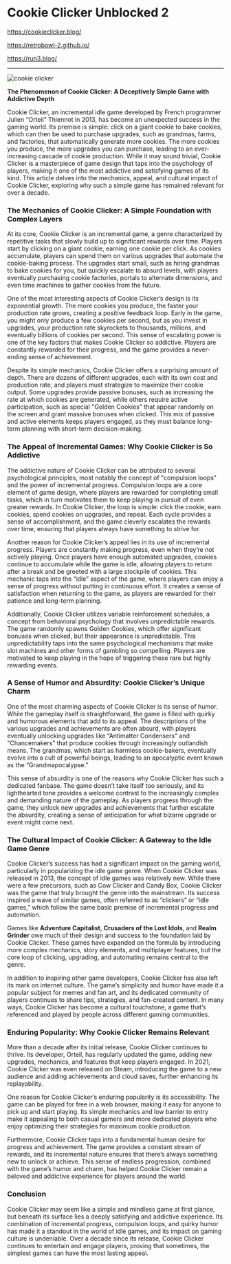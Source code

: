 # Cookie Clicker Unblocked 2

https://cookieclicker.blog/

https://retrobowl-2.github.io/

https://run3.blog/

<hr>
<img src="https://cookieclicker.blog/files/image/cookie-clicker.png" alt="cookie clicker" />

**The Phenomenon of Cookie Clicker: A Deceptively Simple Game with Addictive Depth**

Cookie Clicker, an incremental idle game developed by French programmer Julien “Orteil” Thiennot in 2013, has become an unexpected success in the gaming world. Its premise is simple: click on a giant cookie to bake cookies, which can then be used to purchase upgrades, such as grandmas, farms, and factories, that automatically generate more cookies. The more cookies you produce, the more upgrades you can purchase, leading to an ever-increasing cascade of cookie production. While it may sound trivial, Cookie Clicker is a masterpiece of game design that taps into the psychology of players, making it one of the most addictive and satisfying games of its kind. This article delves into the mechanics, appeal, and cultural impact of Cookie Clicker, exploring why such a simple game has remained relevant for over a decade.

### The Mechanics of Cookie Clicker: A Simple Foundation with Complex Layers

At its core, Cookie Clicker is an incremental game, a genre characterized by repetitive tasks that slowly build up to significant rewards over time. Players start by clicking on a giant cookie, earning one cookie per click. As cookies accumulate, players can spend them on various upgrades that automate the cookie-baking process. The upgrades start small, such as hiring grandmas to bake cookies for you, but quickly escalate to absurd levels, with players eventually purchasing cookie factories, portals to alternate dimensions, and even time machines to gather cookies from the future.

One of the most interesting aspects of Cookie Clicker’s design is its exponential growth. The more cookies you produce, the faster your production rate grows, creating a positive feedback loop. Early in the game, you might only produce a few cookies per second, but as you invest in upgrades, your production rate skyrockets to thousands, millions, and eventually billions of cookies per second. This sense of escalating power is one of the key factors that makes Cookie Clicker so addictive. Players are constantly rewarded for their progress, and the game provides a never-ending sense of achievement.

Despite its simple mechanics, Cookie Clicker offers a surprising amount of depth. There are dozens of different upgrades, each with its own cost and production rate, and players must strategize to maximize their cookie output. Some upgrades provide passive bonuses, such as increasing the rate at which cookies are generated, while others require active participation, such as special "Golden Cookies" that appear randomly on the screen and grant massive bonuses when clicked. This mix of passive and active elements keeps players engaged, as they must balance long-term planning with short-term decision-making.

### The Appeal of Incremental Games: Why Cookie Clicker is So Addictive

The addictive nature of Cookie Clicker can be attributed to several psychological principles, most notably the concept of "compulsion loops" and the power of incremental progress. Compulsion loops are a core element of game design, where players are rewarded for completing small tasks, which in turn motivates them to keep playing in pursuit of even greater rewards. In Cookie Clicker, the loop is simple: click the cookie, earn cookies, spend cookies on upgrades, and repeat. Each cycle provides a sense of accomplishment, and the game cleverly escalates the rewards over time, ensuring that players always have something to strive for.

Another reason for Cookie Clicker’s appeal lies in its use of incremental progress. Players are constantly making progress, even when they’re not actively playing. Once players have enough automated upgrades, cookies continue to accumulate while the game is idle, allowing players to return after a break and be greeted with a large stockpile of cookies. This mechanic taps into the “idle” aspect of the game, where players can enjoy a sense of progress without putting in continuous effort. It creates a sense of satisfaction when returning to the game, as players are rewarded for their patience and long-term planning.

Additionally, Cookie Clicker utilizes variable reinforcement schedules, a concept from behavioral psychology that involves unpredictable rewards. The game randomly spawns Golden Cookies, which offer significant bonuses when clicked, but their appearance is unpredictable. This unpredictability taps into the same psychological mechanisms that make slot machines and other forms of gambling so compelling. Players are motivated to keep playing in the hope of triggering these rare but highly rewarding events.

### A Sense of Humor and Absurdity: Cookie Clicker’s Unique Charm

One of the most charming aspects of Cookie Clicker is its sense of humor. While the gameplay itself is straightforward, the game is filled with quirky and humorous elements that add to its appeal. The descriptions of the various upgrades and achievements are often absurd, with players eventually unlocking upgrades like “Antimatter Condensers” and “Chancemakers” that produce cookies through increasingly outlandish means. The grandmas, which start as harmless cookie-bakers, eventually evolve into a cult of powerful beings, leading to an apocalyptic event known as the “Grandmapocalypse.”

This sense of absurdity is one of the reasons why Cookie Clicker has such a dedicated fanbase. The game doesn’t take itself too seriously, and its lighthearted tone provides a welcome contrast to the increasingly complex and demanding nature of the gameplay. As players progress through the game, they unlock new upgrades and achievements that further escalate the absurdity, creating a sense of anticipation for what bizarre upgrade or event might come next.

### The Cultural Impact of Cookie Clicker: A Gateway to the Idle Game Genre

Cookie Clicker’s success has had a significant impact on the gaming world, particularly in popularizing the idle game genre. When Cookie Clicker was released in 2013, the concept of idle games was relatively new. While there were a few precursors, such as Cow Clicker and Candy Box, Cookie Clicker was the game that truly brought the genre into the mainstream. Its success inspired a wave of similar games, often referred to as “clickers” or “idle games,” which follow the same basic premise of incremental progress and automation.

Games like **Adventure Capitalist**, **Crusaders of the Lost Idols**, and **Realm Grinder** owe much of their design and success to the foundation laid by Cookie Clicker. These games have expanded on the formula by introducing more complex mechanics, story elements, and multiplayer features, but the core loop of clicking, upgrading, and automating remains central to the genre.

In addition to inspiring other game developers, Cookie Clicker has also left its mark on internet culture. The game’s simplicity and humor have made it a popular subject for memes and fan art, and its dedicated community of players continues to share tips, strategies, and fan-created content. In many ways, Cookie Clicker has become a cultural touchstone, a game that’s referenced and played by people across different gaming communities.

### Enduring Popularity: Why Cookie Clicker Remains Relevant

More than a decade after its initial release, Cookie Clicker continues to thrive. Its developer, Orteil, has regularly updated the game, adding new upgrades, mechanics, and features that keep players engaged. In 2021, Cookie Clicker was even released on Steam, introducing the game to a new audience and adding achievements and cloud saves, further enhancing its replayability.

One reason for Cookie Clicker’s enduring popularity is its accessibility. The game can be played for free in a web browser, making it easy for anyone to pick up and start playing. Its simple mechanics and low barrier to entry make it appealing to both casual gamers and more dedicated players who enjoy optimizing their strategies for maximum cookie production.

Furthermore, Cookie Clicker taps into a fundamental human desire for progress and achievement. The game provides a constant stream of rewards, and its incremental nature ensures that there’s always something new to unlock or achieve. This sense of endless progression, combined with the game’s humor and charm, has helped Cookie Clicker remain a beloved and addictive experience for players around the world.

### Conclusion

Cookie Clicker may seem like a simple and mindless game at first glance, but beneath its surface lies a deeply satisfying and addictive experience. Its combination of incremental progress, compulsion loops, and quirky humor has made it a standout in the world of idle games, and its impact on gaming culture is undeniable. Over a decade since its release, Cookie Clicker continues to entertain and engage players, proving that sometimes, the simplest games can have the most lasting appeal.
